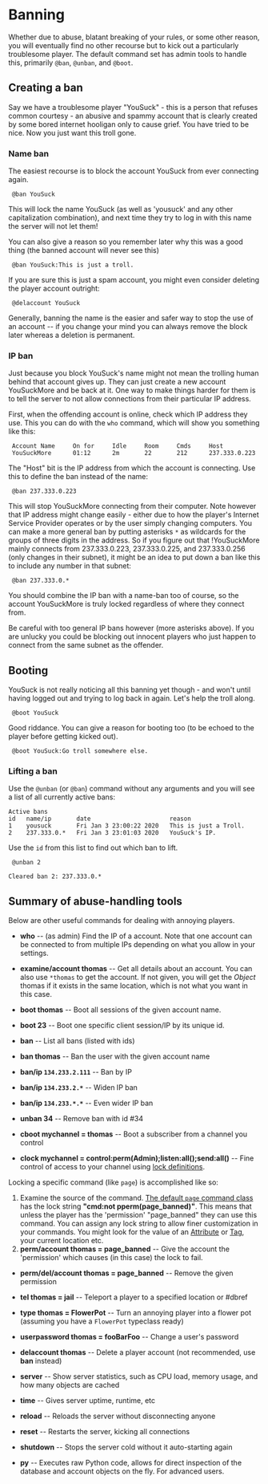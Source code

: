 # Banning


Whether due to abuse, blatant breaking of your rules, or some other reason, you will eventually find
no other recourse but to kick out a particularly troublesome player. The default command set has
admin tools to handle this, primarily `@ban`, `@unban`, and `@boot`. 

## Creating a ban

Say we have a troublesome player "YouSuck" - this is a person that refuses common courtesy - an
abusive
and spammy account that is clearly created by some bored internet hooligan only to cause grief. You
have tried to be nice. Now you just want this troll gone. 

### Name ban

The easiest recourse is to block the account YouSuck from ever connecting again. 

     @ban YouSuck

This will lock the name YouSuck (as well as 'yousuck' and any other capitalization combination), and
next time they try to log in with this name the server will not let them!

You can also give a reason so you remember later why this was a good thing (the banned account will
never see this)

     @ban YouSuck:This is just a troll.

If you are sure this is just a spam account, you might even consider deleting the player account
outright:

     @delaccount YouSuck

Generally, banning the name is the easier and safer way to stop the use of an account -- if you
change your mind you can always remove the block later whereas a deletion is permanent.

### IP ban

Just because you block YouSuck's name might not mean the trolling human behind that account gives
up. They can just create a new account YouSuckMore and be back at it. One way to make things harder
for them is to tell the server to not allow connections from their particular IP address.

First, when the offending account is online, check which IP address they use. This you can do with
the `who` command, which will show you something like this:

     Account Name     On for     Idle     Room     Cmds     Host          
     YouSuckMore      01:12      2m       22       212      237.333.0.223 

The "Host" bit is the IP address from which the account is connecting. Use this to define the ban
instead of the name:

     @ban 237.333.0.223

This will stop YouSuckMore connecting from their computer. Note however that IP address might change
easily - either due to how the player's Internet Service Provider operates or by the user simply
changing computers. You can make a more general ban by putting asterisks `*` as wildcards for the
groups of three digits in the address. So if you figure out that !YouSuckMore mainly connects from
237.333.0.223, 237.333.0.225, and 237.333.0.256 (only changes in their subnet), it might be an idea
to put down a ban like this to include any number in that subnet:

     @ban 237.333.0.*

You should combine the IP ban with a name-ban too of course, so the account YouSuckMore is truly
locked regardless of where they connect from.

Be careful with too general IP bans however (more asterisks above). If you are unlucky you could be
blocking out innocent players who just happen to connect from the same subnet as the offender.

## Booting

YouSuck is not really noticing all this banning yet though - and won't until having logged out and
trying to log back in again. Let's help the troll along.

     @boot YouSuck

Good riddance. You can give a reason for booting too (to be echoed to the player before getting
kicked out).

     @boot YouSuck:Go troll somewhere else.

### Lifting a ban

Use the `@unban` (or `@ban`) command without any arguments and you will see a list of all currently
active bans:

    Active bans
    id   name/ip       date                      reason 
    1    yousuck       Fri Jan 3 23:00:22 2020   This is just a Troll.
    2    237.333.0.*   Fri Jan 3 23:01:03 2020   YouSuck's IP.

Use the `id` from this list to find out which ban to lift.

     @unban 2
      
    Cleared ban 2: 237.333.0.*

## Summary of abuse-handling tools

Below are other useful commands for dealing with annoying players.

- **who** -- (as admin) Find the IP of a account. Note that one account can be connected to from
multiple IPs depending on what you allow in your settings.
- **examine/account thomas** -- Get all details about an account. You can also use `*thomas` to get
the account. If not given, you will get the *Object* thomas if it exists in the same location, which
is not what you want in this case.
- **boot thomas**  -- Boot all sessions of the given account name.
- **boot 23** -- Boot one specific client session/IP by its unique id.
- **ban** -- List all bans (listed with ids)
- **ban thomas** -- Ban the user with the given account name
- **ban/ip `134.233.2.111`** -- Ban by IP
- **ban/ip `134.233.2.*`** -- Widen IP ban
- **ban/ip `134.233.*.*`** -- Even wider IP ban
- **unban 34** -- Remove ban with id #34

- **cboot mychannel = thomas** -- Boot a subscriber from a channel you control
- **clock mychannel = control:perm(Admin);listen:all();send:all()** -- Fine control of access to
your channel using [lock definitions](Component/Locks).

Locking a specific command (like `page`) is accomplished like so: 
1. Examine the source of the command. [The default `page` command class](
https://github.com/evennia/evennia/blob/master/evennia/commands/default/comms.py#L686) has the lock
string **"cmd:not pperm(page_banned)"**. This means that unless the player has the 'permission'
"page_banned" they can use this command. You can assign any lock string to allow finer customization
in your commands. You might look for the value of an [Attribute](Component/Attributes) or [Tag](Component/Tags), your
current location etc.
2. **perm/account thomas = page_banned** -- Give the account the 'permission' which causes (in this
case) the lock to fail.

- **perm/del/account thomas = page_banned** -- Remove the given permission

- **tel thomas = jail** -- Teleport a player to a specified location or #dbref
- **type thomas = FlowerPot** -- Turn an annoying player into a flower pot (assuming you have a
`FlowerPot` typeclass ready)
- **userpassword thomas = fooBarFoo** -- Change a user's password
- **delaccount thomas** -- Delete a player account (not recommended, use **ban** instead)

- **server** -- Show server statistics, such as CPU load, memory usage, and how many objects are
cached
- **time** -- Gives server uptime, runtime, etc
- **reload** -- Reloads the server without disconnecting anyone
- **reset** -- Restarts the server, kicking all connections
- **shutdown** -- Stops the server cold without it auto-starting again
- **py** -- Executes raw Python code, allows for direct inspection of the database and account
objects on the fly. For advanced users.